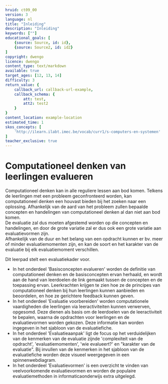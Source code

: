 ```yaml
---
hruid: ct09_00
version: 3
language: nl
title: "Inleiding"
description: "Inleiding"
keywords: [""]
educational_goals: [
    {source: Source, id: id}, 
    {source: Source2, id: id2}
]
copyright: dwengo
licence: dwengo
content_type: text/markdown
available: true
target_ages: [12, 13, 14]
difficulty: 3
return_value: {
    callback_url: callback-url-example,
    callback_schema: {
        att: test,
        att2: test2
    }
}
content_location: example-location
estimated_time: 1
skos_concepts: [
    'http://ilearn.ilabt.imec.be/vocab/curr1/s-computers-en-systemen'
]
teacher_exclusive: true
---
```


# Computationeel denken van leerlingen evalueren

Computationeel denken kan in alle reguliere lessen aan bod komen. Telkens de leerlingen met een probleem geconfronteerd worden, kan computationeel denken een houvast bieden bij het zoeken naar een oplossing. Afhankelijk van de aard van het probleem zullen bepaalde concepten en handelingen van computationeel denken al dan niet aan bod komen.<br>
De evaluatie zal dus moeten afgestemd worden op die concepten en handelingen, en door de grote variatie zal er dus ook een grote variatie aan evaluatievormen zijn.   
Afhankelijk van de duur en het belang van een opdracht kunnen er bv. meer of minder evaluatiemomenten zijn, en kan de soort en het karakter van de evaluatie bij elk evaluatiemoment verschillen. 

Dit leerpad stelt een evaluatiekader voor.

* In het onderdeel 'Basisconcepten evalueren' worden de definitie van computationeel denken en de basisconcepten ervan herhaald, en wordt aan de hand van leerdoelen de link gemaakt tussen de concepten en de toepassing ervan. Leerkrachten krijgen te zien hoe ze de principes van computationeel denken bij hun leerlingen kunnen aanbieden en beoordelen, en hoe ze gerichtere feedback kunnen geven.
* In het onderdeel 'Evaluatie voorbereiden' worden computationele vaardigheden die leerlingen via leeractiviteiten kunnen verwerven, opgesomd. Deze dienen als basis om de leerdoelen van de leeractiviteit te bepalen, waarna de opdrachten voor leerlingen en de evaluatievormen worden gekozen. Deze informatie kan worden ingegeven in het sjabloon van de evaluatiefiche.
* In het onderdeel 'Evaluatieaanpak' ligt de focus op het verduidelijken van de kenmerken van de evaluatie zijnde 'complexiteit van de opdracht', 'evaluatiemomenten', 'wie evalueert?' en "karakter van de evaluatie". Bij invullen van de kenmerken in het sjabloon van de evaluatiefiche worden deze visueel weergegeven in een spinnenwebdiagram.
* In het onderdeel 'Evaluatievormen' is een overzicht te vinden van veelvoorkomende evaluatievormen en worden de populaire evaluatiemethoden in informaticaonderwijs extra uitgelegd.
